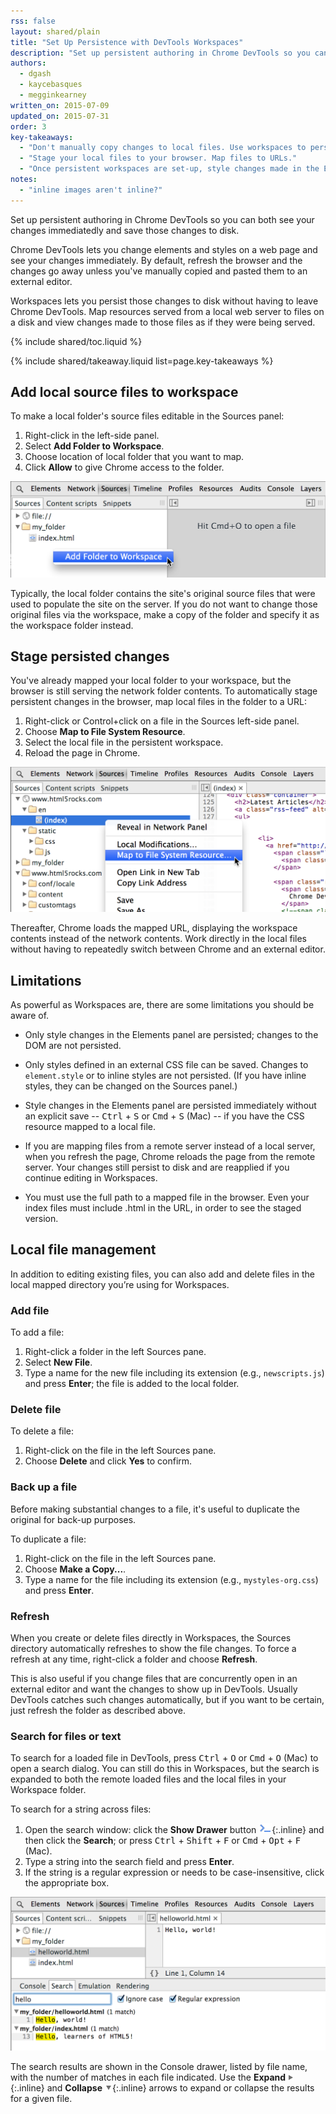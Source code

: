 ```yaml
---
rss: false
layout: shared/plain
title: "Set Up Persistence with DevTools Workspaces"
description: "Set up persistent authoring in Chrome DevTools so you can both see your changes immediatedly and save those changes to disk."
authors:
  - dgash
  - kaycebasques
  - megginkearney
written_on: 2015-07-09
updated_on: 2015-07-31
order: 3
key-takeaways:
  - "Don't manually copy changes to local files. Use workspaces to persist changes made in DevTools to your local resources."
  - "Stage your local files to your browser. Map files to URLs."
  - "Once persistent workspaces are set-up, style changes made in the Elements panel are persisted automatically; DOM changes aren't. Persist element changes in the Sources panel instead."
notes:
  - "inline images aren't inline?"
---
```


<p class="intro">
  Set up persistent authoring in Chrome DevTools so you can both see your changes immediatedly and save those changes to disk.
</p>

Chrome DevTools lets you change elements and styles
on a web page and see your changes immediately.
By default, refresh the browser and the changes go away
unless you've manually copied and pasted them to an external editor.

Workspaces lets you persist those changes to disk
without having to leave Chrome DevTools.
Map resources served from a local web server to files on a disk
and view changes made to those files as if they were being served.

{% include shared/toc.liquid %}

{% include shared/takeaway.liquid list=page.key-takeaways %}

## Add local source files to workspace

To make a local folder's source files editable in the Sources panel:

1. Right-click in the left-side panel.
2. Select **Add Folder to Workspace**.
3. Choose location of local folder that you want to map.
4. Click **Allow** to give Chrome access to the folder. 

![Add Folder to Workspace](imgs/addfolder.png)

Typically, the local folder contains the site's original source files that were used to populate the site on the server. If you do not want to change those original files via the workspace, make a copy of the folder and specify it as the workspace folder instead.

## Stage persisted changes

You've already mapped your local folder to your workspace,
but the browser is still serving the network folder contents.
To automatically stage persistent changes in the browser,
map local files in the folder to a URL:

1. Right-click or Control+click on a file in the Sources left-side panel.
2. Choose **Map to File System Resource**.
3. Select the local file in the persistent workspace.
4. Reload the page in Chrome.

![Map file to URL](imgs/maptoresource.png)

Thereafter,
Chrome loads the mapped URL,
displaying the workspace contents
instead of the network contents.
Work directly in the local files without having
to repeatedly switch between Chrome and an external editor.

## Limitations

As powerful as Workspaces are, there are some limitations you should be aware of.

* Only style changes in the Elements panel are persisted; changes to the DOM are not persisted.

* Only styles defined in an external CSS file can be saved. Changes to `element.style` or to inline styles are not persisted. (If you have inline styles, they can be changed on the Sources panel.)

* Style changes in the Elements panel are persisted immediately without an explicit save -- 
<kbd class="kbd">Ctrl</kbd> + <kbd class="kbd">S</kbd> or <kbd class="kbd">Cmd</kbd> + <kbd class="kbd">S</kbd> (Mac) -- if you have the CSS resource mapped to a local file.

* If you are mapping files from a remote server instead of a local server, when you refresh the page, Chrome reloads the page from the remote server. Your changes still persist to disk and are reapplied if you continue editing in Workspaces.

* You must use the full path to a mapped file in the browser. Even your index files must include .html in the URL, in order to see the staged version.

## Local file management

In addition to editing existing files,
you can also add and delete files
in the local mapped directory you’re using for Workspaces.

### Add file

To add a file:

1. Right-click a folder in the left Sources pane.
2. Select **New File**.
3. Type a name for the new file including its extension (e.g., `newscripts.js`) and press **Enter**; the file is added to the local folder.

### Delete file

To delete a file:

1. Right-click on the file in the left Sources pane.
2. Choose **Delete** and click **Yes** to confirm.

### Back up a file

Before making substantial changes to a file,
it's useful to duplicate the original for back-up purposes.

To duplicate a file:

1. Right-click on the file in the left Sources pane.
2. Choose **Make a Copy...**.
3. Type a name for the file including its extension (e.g., `mystyles-org.css`) and press **Enter**.

### Refresh

When you create or delete files directly in Workspaces,
the Sources directory automatically refreshes to show the file changes.
To force a refresh at any time, right-click a folder and choose **Refresh**.

This is also useful if you change files that are concurrently open in an external editor and want the changes to show up in DevTools. Usually DevTools catches such changes automatically, but if you want to be certain, just refresh the folder as described above.

### Search for files or text

To search for a loaded file in DevTools,
press <kbd class="kbd">Ctrl</kbd> + <kbd class="kbd">O</kbd> or <kbd class="kbd">Cmd</kbd> + <kbd class="kbd">O</kbd> (Mac)
to open a search dialog.
You can still do this in Workspaces,
but the search is expanded to both the remote loaded files
and the local files in your Workspace folder.

To search for a string across files:

1. Open the search window: click the **Show Drawer** button ![Show drawer](imgs/show_drawer_button.png){:.inline} and then click the **Search**; or press
<kbd class="kbd">Ctrl</kbd> + <kbd class="kbd">Shift</kbd> + <kbd class="kbd">F</kbd> or <kbd class="kbd">Cmd</kbd> + <kbd class="kbd">Opt</kbd> + <kbd class="kbd">F</kbd> (Mac).
2. Type a string into the search field and press **Enter**.
3. If the string is a regular expression or needs to be case-insensitive, click the appropriate box.

![Search for string across files](imgs/searchacross.png)

The search results are shown in the Console drawer, listed by file name, with the number of matches in each file indicated. Use the **Expand** ![Expand](imgs/expand_button.png){:.inline} and **Collapse** ![Collapse](imgs/collapse_button.png){:.inline} arrows to expand or collapse the results for a given file.

